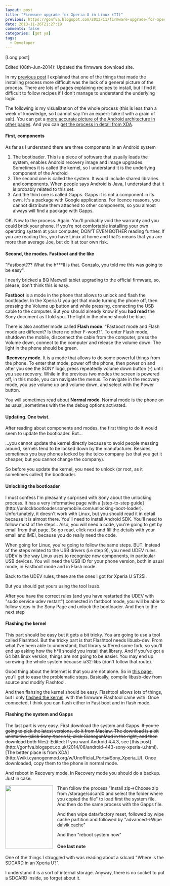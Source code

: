 ```yaml
---
layout: post
title: "Firmware upgrade for Xperia U in Linux (II)"
previous: https://gonfva.blogspot.com/2013/11/firmware-upgrade-for-xperia-u-in-linux.html
date: 2013-11-26T21:27:19
comments: false
categories: [got ya]
tags:
  - Developer
---
```


[Long post]


Edited (08th-Jun-2014): Updated the firmware download site.


In my [previous post](https://gonfva.blogspot.com/2013/11/firmware-upgrade-for-xperia-u-in-linux-i.html) I explained that one of the things that made the installing process more difficult was the lack of a general picture of the process. There are lots of pages explaining recipes to install, but I find it difficult to follow recipes if I don't manage to understand the underlying logic.


The following is my visualization of the whole process (this is less than a week of knowledge, so I cannot say I'm an expert: take it with a grain of salt). You can get a [more accurate picture of the Android architecture in other pages](http://www.android-app-market.com/android-architecture.html). And you can [get the process in detail from XDA](http://forum.xda-developers.com/showthread.php?t=2107775).



<h4>First, components</h4>As far as I understand there are three components in an Android system



<ol><li>The bootloader. This is a piece of software that usually loads the system, enables Android recovery image and image upgrades. Sometimes it is called the kernel, so I understand it is the underlying component of the Android</li><li>The second one is called the system. It would include shared libraries and components. When people says Android is Java, I understand that it is probably related to this set.</li><li>And the third one is called Gapps. Gapps it is not a component in its own. It's a package with Google applications. For licence reasons, you cannot distribute them attached to other components, so you almost always will find a package with Gapps.</li></ol>


OK. Now to the process. Again. You'll probably void the warranty and you could brick your phone. If you're not comfortable installing your own operating system at your computer, DON'T EVEN BOTHER reading further. If you are reading this, you have Linux at home and that's means that you are more than average Joe, but do it at tour own risk.


<h4>Second, the modes. Fastboot and the like</h4>
"Fastboot??? What the h***ll is that. Gonzalo, you told me this was going to be easy".


I nearly bricked a BQ Maxwell tablet upgrading to the official firmware, so, please, don't think this is easy.
<div>
</div><b>Fastboot</b> is a mode in the phone that allows to unlock and flash the bootloader. In the Xperia U you get that mode turning the phone off, then pressing the Volume up button and while pressing, connecting the USB cable to the computer. But you should already know if you&nbsp;<b>had read</b>&nbsp;the Sony document as I told you. The light in the phone should be blue.


There is also another mode called <b>Flash mode</b>. "Fastboot mode and Flash mode are different? Is there no other F-word?". To enter Flash mode, shutdown the mobile, disconnect the cable from the computer, press the Volume down, connect to the computer and release the volume down. The light in the phone should be green.


&nbsp;<b>Recovery mode</b>. It is a mode that allows to do some powerful things from the phone. To enter that mode, power off the phone, then power on and after you see the SONY logo, press repeatedly volume down button (-) until you see recovery. While in the previous two modes the screen is powered off, in this mode, you can navigate the menus.&nbsp;To navigate in the recovery mode, you use volume up and volume down, and select with the Power button.


You will sometimes read about <b>Normal mode</b>. Normal mode is the phone on as usual, sometimes with the the debug options activated.
<div>
</div><h4>Updating. One twist.</h4>After reading about components and modes, the first thing to do it would seem to update the bootloader. But...


...you cannot update the kernel directly because to avoid people messing around, kernels tend to be locked down by the manufacturer. Besides, sometimes you buy phones locked by the telco company (so that you get it cheaper, but you cannot change the company).


So before you update the kernel, you need to unlock (or root, as it sometimes called) the bootloader.


<h4>Unlocking the bootloader</h4>I must confess I'm&nbsp;pleasantly surprised with Sony about the unlocking process. It has a very informative page with a [step-to-step guide](http://unlockbootloader.sonymobile.com/unlocking-boot-loader). Unfortunately, it doesn't work with Linux, but you should read it in detail because it is almost there. You'll need to install Android SDK. You'll need to follow most of the steps.. Also, you will need a code, you're going to get by email from that page. So go read, click next and fill the details with your email and IMEI, because you do really need the code.


When going for Linux, you're going to follow the same steps. BUT. Instead of the steps related to the USB drivers (i.e step 9), you need UDEV rules. UDEV is the way Linux uses to recognize new components, in particular USB devices. You will need the USB ID for your phone version, both in usual mode, in Fastboot mode and in Flash mode.





Back to the UDEV rules, these are the ones I got for Xperia U ST25i.



<script src="https://gist.github.com/gonfva/7633925.js"></script>



But you should get yours using the tool lsusb.


After you have the correct rules (and you have restarted the UDEV with "sudo service udev restart") connected in fastboot mode, you will be able to follow steps in the Sony Page and unlock the bootloader. And then to the next step



<h4>Flashing the kernel</h4>This part should be easy but it gets a bit tricky. You are going to use a tool called Flashtool. But the tricky part is that Flashtool needs libusb-dev. From what I've been able to understand, that library suffered some fork, so you'll end up asking how the h*ll should you install that library. And if you've got a 64 bits linux version, things are not going to be easier. You may end up screwing the whole system because ia32-libs (don't follow that route).


Good thing about the Internet is that you are not alone. So in [this page](http://askubuntu.com/questions/366336/how-do-i-install-lsusbx-library), you'll get to ease the problematic steps. Basically, compile libusb-dev from source and modify Flashtool.


And then flahsing the kernel should be easy. Flashtool allows lots of things, but I only [flashed the kernel](http://forum.xda-developers.com/showthread.php?t=928343)&nbsp; with the firmware Flashtool came with. Once connected, I think you can flash either in Fast boot and in flash mode.


<h4>Flashing the system and Gapps</h4>The last part is very easy. First download the system and Gapps. <strike>If you're going to pick the latest versions, do it from Maclaw.&nbsp;The download is a bit unintuitive (click Sony Xperia U, click CianogenMod in the right, and then download both files).&nbsp;</strike>Edited: If you want Android 4.4.3, see [this post](http://gonfva.blogspot.co.uk/2014/06/android-443-sony-xperia-u.html). [The better place is from XDA](http://wiki.cyanogenmod.org/w/Unofficial_Ports#Sony_Xperia_U). Once downloaded, copy them to the phone in normal mode.


And reboot in Recovery mode. In Recovery mode you should do a backup. Just in case.
<div class="separator" style="clear: both; text-align: center;"><a href="http://3.bp.blogspot.com/-PH1vKJRPxU4/UpUG1kXe9XI/AAAAAAAAAjU/n6xOwR8A6aI/s1600/26112013201.jpg" imageanchor="1" style="clear: left; float: left; margin-bottom: 1em; margin-right: 1em;"><img border="0" src="http://3.bp.blogspot.com/-PH1vKJRPxU4/UpUG1kXe9XI/AAAAAAAAAjU/n6xOwR8A6aI/s200/26112013201.jpg" height="200" width="150" /></a></div>
Then follow the process "Install zip-&gt;Choose zip from /storage/sdcard0 and select the folder where you copied the file" to load first the system file. And then do the same process with the Gapps file.


And then wipe data/factory reset, followed by wipe cache partition and followed by "advanced-&gt;Wipe dalvik cache"


And then "reboot system now"


<h4>One last note</h4>
One of the things I struggled with was reading about a sdcard "Where is the SDCARD in an Xperia U?".


I understand it is a sort of internal storage. Anyway, there is no socket to put a SDCARD inside, so forget about it.







